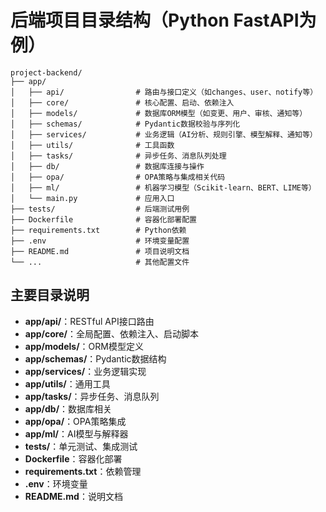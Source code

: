 # 后端项目目录结构（Python FastAPI为例）

```
project-backend/
├── app/
│   ├── api/                # 路由与接口定义（如changes、user、notify等）
│   ├── core/               # 核心配置、启动、依赖注入
│   ├── models/             # 数据库ORM模型（如变更、用户、审核、通知等）
│   ├── schemas/            # Pydantic数据校验与序列化
│   ├── services/           # 业务逻辑（AI分析、规则引擎、模型解释、通知等）
│   ├── utils/              # 工具函数
│   ├── tasks/              # 异步任务、消息队列处理
│   ├── db/                 # 数据库连接与操作
│   ├── opa/                # OPA策略与集成相关代码
│   ├── ml/                 # 机器学习模型（Scikit-learn、BERT、LIME等）
│   └── main.py             # 应用入口
├── tests/                  # 后端测试用例
├── Dockerfile              # 容器化部署配置
├── requirements.txt        # Python依赖
├── .env                    # 环境变量配置
├── README.md               # 项目说明文档
└── ...                     # 其他配置文件
```

## 主要目录说明
- **app/api/**：RESTful API接口路由
- **app/core/**：全局配置、依赖注入、启动脚本
- **app/models/**：ORM模型定义
- **app/schemas/**：Pydantic数据结构
- **app/services/**：业务逻辑实现
- **app/utils/**：通用工具
- **app/tasks/**：异步任务、消息队列
- **app/db/**：数据库相关
- **app/opa/**：OPA策略集成
- **app/ml/**：AI模型与解释器
- **tests/**：单元测试、集成测试
- **Dockerfile**：容器化部署
- **requirements.txt**：依赖管理
- **.env**：环境变量
- **README.md**：说明文档 